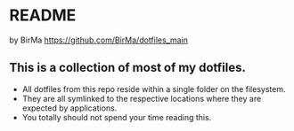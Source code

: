 README
======

by BirMa
<https://github.com/BirMa/dotfiles_main>


This is a collection of most of my dotfiles.
----------------------------------

* All dotfiles from this repo reside within a single folder on the filesystem.
* They are all symlinked to the respective locations where they are expected by applications.
* You totally should not spend your time reading this.
